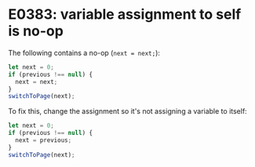 # E0383: variable assignment to self is no-op

The following contains a no-op (`next = next;`):

```javascript
let next = 0;
if (previous !== null) {
  next = next;
}
switchToPage(next);
```

To fix this, change the assignment so it's not assigning a variable to itself:

```javascript
let next = 0;
if (previous !== null) {
  next = previous;
}
switchToPage(next);
```
